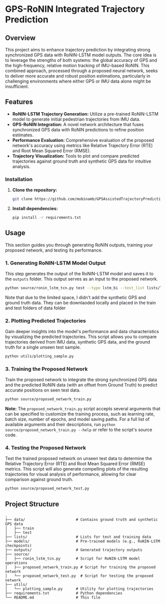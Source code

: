 # GPS-RoNIN Integrated Trajectory Prediction

## Overview

This project aims to enhance trajectory prediction by integrating strong synchronized GPS data with RoNIN-LSTM model outputs. The core idea is to leverage the strengths of both systems: the global accuracy of GPS and the high-frequency, relative motion tracking of IMU-based RoNIN. This combined approach, processed through a proposed neural network, seeks to deliver more accurate and robust position estimations, particularly in challenging environments where either GPS or IMU data alone might be insufficient.

## Features

* **RoNIN-LSTM Trajectory Generation:** Utilize a pre-trained RoNIN-LSTM model to generate initial pedestrian trajectories from IMU data.
* **GPS-RoNIN Integration:** A novel network architecture that fuses synchronized GPS data with RoNIN predictions to refine position estimates.
* **Performance Evaluation:** Comprehensive evaluation of the proposed network's accuracy using metrics like Relative Trajectory Error (RTE) and Root Mean Squared Error (RMSE).
* **Trajectory Visualization:** Tools to plot and compare predicted trajectories against ground truth and synthetic GPS data for intuitive analysis.



### Installation

1.  **Clone the repository:**
    ```bash
    git clone https://github.com/mobinamb/GPSAssistedTrajectoryPrediction/
    ```
2.  **Install dependencies:**
    ```bash
    pip install -r requirements.txt
    ```

## Usage

This section guides you through generating RoNIN outputs, training your proposed network, and testing its performance.

### 1. Generating RoNIN-LSTM Model Output

This step generates the output of the RoNIN-LSTM model and saves it to the `outputs` folder. This output serves as an input to the proposed network.

```bash
python source/ronin_lstm_tcn.py test --type lstm_bi --test_list lists/list_test_unseen.txt --data_dir data/train/GT-data --out_dir outputs/resnet_lstm --model_path models/ronin_lstm/checkpoints/ronin_lstm_checkpoint.pt
```

Note that due to the limited space, I didn't add the synthetic GPS and ground truth data. They can be downlaoded locally and placed in the train and test folders of data folder

### 2. Plotting Predicted Trajectories

Gain deeper insights into the model's performance and data characteristics by visualizing the predicted trajectories. This script allows you to compare trajectories derived from IMU data, synthetic GPS data, and the ground truth for a single unseen test sample.

```bash
python utils/plotting_sample.py
```

### 3. Training the Proposed Network

Train the proposed network to integrate the strong synchronized GPS data and the predicted RoNIN data (with an offset from Ground Truth) to predict accurate positions on seen test data.

```bash
python source/proposed_network_train.py
```

**Note:** The `proposed_network_train.py` script accepts several arguments that can be specified to customize the training process, such as learning rate, batch size, number of epochs, and model saving paths. For a full list of available arguments and their descriptions, run `python source/proposed_network_train.py --help` or refer to the script's source code.

### 4. Testing the Proposed Network

Test the trained proposed network on unseen test data to determine the Relative Trajectory Error (RTE) and Root Mean Squared Error (RMSE) metrics. This script will also generate compelling plots of the resulting trajectories for visual analysis of performance, allowing for clear comparison against ground truth.

```bash
python source/proposed_network_test.py
```

## Project Structure

```
.
├── data/                       # Contains ground truth and synthetic GPS data
│   ├── train       
│   ├── test 
├── lists/                      # Lists for test and training data
├── models/                     # Pre-trained models (e.g., RoNIN-LSTM checkpoints)
├── outputs/                    # Generated trajectory outputs
├── source/
│   ├── ronin_lstm_tcn.py       # Script for RoNIN-LSTM model operations
│   ├── proposed_network_train.py # Script for training the proposed network
│   └── proposed_network_test.py  # Script for testing the proposed network
├── utils/
│   └── plotting_sample.py      # Utility for plotting trajectories
├── requirements.txt            # Python dependencies
└── README.md                   # This file
```

